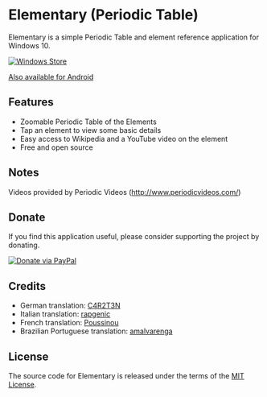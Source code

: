 # Elementary (Periodic Table)

Elementary is a simple Periodic Table and element reference application for Windows 10.

[![Windows Store](https://raw.githubusercontent.com/ultramega/elementary-uwp/master/store/English_Get_it_Win_10_InvariantCulture_Default.png)](https://www.microsoft.com/store/apps/9NBLGGH4LWNB?ocid=badge)

[Also available for Android](https://github.com/ultramega/elementary)

## Features

- Zoomable Periodic Table of the Elements
- Tap an element to view some basic details
- Easy access to Wikipedia and a YouTube video on the element
- Free and open source

## Notes

Videos provided by Periodic Videos (http://www.periodicvideos.com/)

## Donate

If you find this application useful, please consider supporting the project by donating.

[![Donate via PayPal](https://www.paypalobjects.com/en_US/i/btn/btn_donate_LG.gif)](https://www.paypal.com/cgi-bin/webscr?cmd=_s-xclick&hosted_button_id=76UJ7AX8VJT5Q)

## Credits

- German translation: [C4R2T3N](https://github.com/C4R2T3N)
- Italian translation: [rapgenic](https://github.com/rapgenic)
- French translation: [Poussinou](https://github.com/Poussinou)
- Brazilian Portuguese translation: [amalvarenga](https://github.com/amalvarenga)

## License

The source code for Elementary is released under the terms of the [MIT License](http://sguidetti.mit-license.org/).
